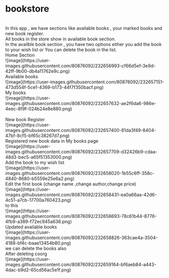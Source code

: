 # bookstore
<br />
In this app , we have sections like available books , your marked books and new book register.<br />
All books in the store show in available book section.
<br />
In the availble book section , you have two options either you add the book to your wish list or You can delete the book in the list.
<br />
Home Section<br />
![image](https://user-images.githubusercontent.com/80876092/232656993-cf66d5ef-3e9d-42ff-9b00-db4a11762e9c.png)
<br />
Available books <br />
![image](https://user-images.githubusercontent.com/80876092/232657151-473d554f-5ce1-4369-b173-44f7f350bacf.png)
<br />
My books<br />
![image](https://user-images.githubusercontent.com/80876092/232657632-ae2f6da6-986e-4eec-8f9f-024b24e8e880.png)
<br />
<br />
New book Register<br />
![image](https://user-images.githubusercontent.com/80876092/232657400-81da3f49-8404-47bf-8cf5-bf65c38267d7.png)
<br />
Registered new book data in My books page<br />
![image](https://user-images.githubusercontent.com/80876092/232657709-d32426b9-cdaa-48d3-bec5-a65f51353000.png)
<br />
Add the book to my wish list<br />
![image](https://user-images.githubusercontent.com/80876092/232658020-1b55c6ff-358c-4840-8680-b5559e25e6a2.png)
<br />
 Edit the first book (change name ,change author,change price)<br />
 ![image](https://user-images.githubusercontent.com/80876092/232658431-ea0a66aa-42d6-4c51-a7cb-17700a760423.png) <br /> to  this <br />
![image](https://user-images.githubusercontent.com/80876092/232658693-78c61b44-8776-4fb9-a389-f72ec945a636.png)
<br />
Updated available books<br />
![image](https://user-images.githubusercontent.com/80876092/232658826-363cae4a-3504-4188-bf4c-baae13454b80.png)
<br />
we can delete the books also<br /> After deleting coorg<br />
![image](https://user-images.githubusercontent.com/80876092/232659164-bf6aeb84-a443-4dac-b9d2-65cd56ac5e1f.png)



